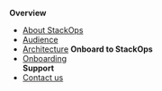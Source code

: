 **Overview**
  - [About StackOps](overview)
  - [Audience](audience)
  - [Architecture](architecture)
**Onboard to StackOps**  
  - [Onboarding](onboarding)  
**Support**
  - [Contact us](contact-us) 

<!--

**Overview**
  - [What's new](whats-new)
  - [Technologies](technologies)
  - [Subscription](subscription) (this will be available when TB starts supporting StackOps )
**Onboard to StackOps**  
  - [Onboarding](onboarding)  
**Training**
  - [Overview](training)
  - [Learning events](learning-events)
  - [Self-paced trainings](self-paced-trainings)
**Information**
  - [Case Studies](case-studies)
  - [Roadmap](roadmap)
  - [FAQ](faqs)
  **Support**
  - [Terms & Policies](terms-and-policies)
  - [Support](support)
  - [Contact us](contact-us) 

&nbsp;

---
**Additional Resources**
  - [Portal](./portal/portal-overview) 

  
-->  
